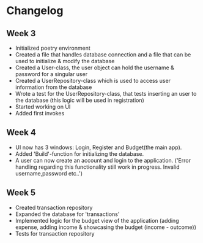 # Changelog

## Week 3

- Initialized poetry environment
- Created a file that handles database connection and a file that can be used to initialize & modify the database
- Created a User-class, the user object can hold the username & password for a singular user
- Created a UserRepository-class which is used to access user information from the database
- Wrote a test for the UserRepository-class, that tests inserting an user to the database (this logic will be used in registration)
- Started working on UI
- Added first invokes

## Week 4

- UI now has 3 windows: Login, Register and Budget(the main app).
- Added 'Build'-function for initializing the database.
- A user can now create an account and login to the application. ('Error handling regarding this functionality still work in progress. Invalid username,password etc..')

## Week 5

- Created transaction repository
- Expanded the database for 'transactions'
- Implemented logic for the budget view of the application (adding expense, adding income & showcasing the budget (income - outcome))
- Tests for transaction repository
